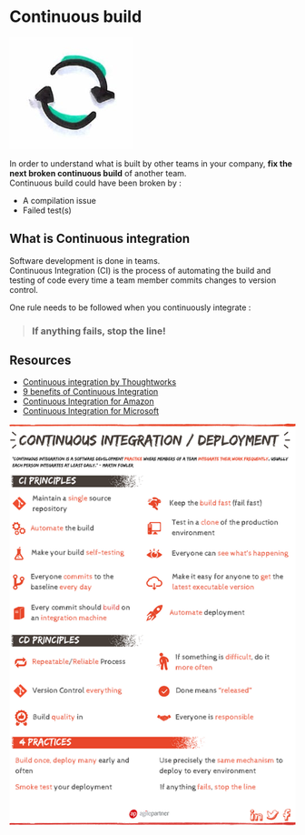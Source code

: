 # Continuous build
![Continuous build](images/continuous-build.png)  

In order to understand what is built by other teams in your company, **fix the next broken continuous build** of another team.  
Continuous build could have been broken by :
* A compilation issue
* Failed test(s)

## What is Continuous integration
Software development is done in teams.  
Continuous Integration (CI) is the process of automating the build and testing of code every time a team member commits changes to version control.

One rule needs to be followed when you continuously integrate :  
> ### If anything fails, stop the line!

## Resources
* [Continuous integration by Thoughtworks](https://www.thoughtworks.com/continuous-integration)
* [9 benefits of Continuous Integration](https://dzone.com/articles/9-bene-ts-of-continuous-integration)
* [Continuous Integration for Amazon](https://aws.amazon.com/devops/continuous-integration/)
* [Continuous Integration for Microsoft](https://www.visualstudio.com/learn/what-is-continuous-integration/)

![Continuous build](images/continuous-build1.png)  
